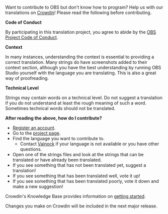 
Want to contribute to OBS but don't know how to program? Help us with our translations on [Crowdin](https://crowdin.com/)! Please read the following before contributing.

**Code of Conduct**

By participating in this translation project, you agree to abide by the [OBS Project Code of Conduct](https://github.com/obsproject/obs-studio/blob/master/COC.rst).

**Context**

In many instances, understanding the context is essential to providing a correct translation. Many strings do have screenshots added to their context section, although you have the best understanding by running OBS Studio yourself with the language you are translating. This is also a great way of proofreading.

**Technical Level**

Strings may contain words on a technical level. Do not suggest a translation if you do not understand at least the rough meaning of such a word. Sometimes technical words should not be translated.

**After reading the above, how do I contribute?**
* [Register an account](https://accounts.crowdin.com/register).
* Go to the [project page](https://crowdin.com/project/obs-studio).
* Find the language you want to contribute to.
  * Contact [Vainock](https://crowdin.com/messages/create/15326052/51028) if your language is not available or you have other questions.
* Open one of the strings files and look at the strings that can be translated or have already been translated.
* If you see something that has not been translated yet, suggest a translation!
* If you see something that has been translated well, vote it up!
* If you see something that has been translated poorly, vote it down and make a new suggestion!

Crowdin's Knowledge Base provides information on [getting started](https://support.crowdin.com/for-volunteer-translators/#explore-your-workspace).

Changes you make on Crowdin will be included in the next major release.
